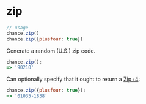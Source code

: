 # zip

```js
// usage
chance.zip()
chance.zip({plusfour: true})
```

Generate a random (U.S.) zip code.

```js
chance.zip();
=> '90210'
```

Can optionally specify that it ought to return a [Zip+4][zip+4]:

```js
chance.zip({plusfour: true});
=> '01035-1838'
```

[zip+4]: http://vq.io/19rzsve
